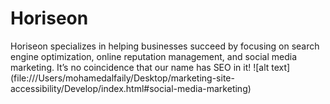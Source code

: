 # Horiseon
Horiseon specializes in helping businesses succeed by focusing on search engine optimization, online reputation management, and social media marketing. It’s no coincidence that our name has SEO in it!
![alt text] (file:///Users/mohamedalfaily/Desktop/marketing-site-accessibility/Develop/index.html#social-media-marketing)